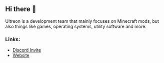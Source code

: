 ## Hi there 👋

Ultreon is a development team that mainly focuses on Minecraft mods, but also things like games, operating systems, utility software and more.

### Links:
 * [Discord Invite](https://www.discord.gg/WePT9v2CmQ)
 * [Website](https://ultreonteam.tk)

<!--

**Here are some ideas to get you started:**

🙋‍♀️ A short introduction - what is your organization all about?
🌈 Contribution guidelines - how can the community get involved?
👩‍💻 Useful resources - where can the community find your docs? Is there anything else the community should know?
🍿 Fun facts - what does your team eat for breakfast?
🧙 Remember, you can do mighty things with the power of [Markdown](https://docs.github.com/github/writing-on-github/getting-started-with-writing-and-formatting-on-github/basic-writing-and-formatting-syntax)
-->
